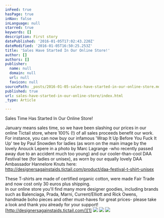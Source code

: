 ```yaml
---
inFeed: true
hasPage: true
inNav: false
inLanguage: null
starred: true
keywords: []
description: First story
datePublished: '2016-01-05T17:02:43.220Z'
dateModified: '2016-01-05T16:50:25.253Z'
title: 'Sales Have Started In Our Online Store!'
author: []
authors: []
publisher:
  name: null
  domain: null
  url: null
  favicon: null
sourcePath: _posts/2016-01-05-sales-have-started-in-our-online-store.md
published: true
url: sales-have-started-in-our-online-store/index.html
_type: Article

---
```

Sales Time Has Started In Our Online Store!

January means sales time, so we have been slashing our prices in our online Tictail store, where 100% (!) of all sales proceeds benefit our work. For instance, you can now buy our infamous 'Wrap It Up Before You Fuck It Up' tee by Paul Snowden for ladies (as worn on the main image by the lovely Anouck Lepere in a photo by Marc Lagrange -who recently passed away due to an accident much too young) and our cooler-than-cool DAA Festival tee (for ladies or unisex), as worn by our equally lovely DAA Ambassador Hannelore Knuts here: [http://designersagainstaids.tictail.com/product/daa-festival-t-shirt-unisex ][0]

These T-shirts are made of certified organic cotton, were made Fair Trade and now cost only 30 euros plus shipping.  
In our online store you'll find many more designer goodies, including brands such as Balenciaga, Prada, Marni, Current/Elliott and Rick Owens, handmade boho pieces and other must-haves for great prices- please take a look and thank you already for your support!  
[http://designersagainstaids.tictail.com/][1]
![](https://the-grid-user-content.s3-us-west-2.amazonaws.com/3e3303a0-064c-4307-908b-cb8a0798aef5.jpg)
![](https://the-grid-user-content.s3-us-west-2.amazonaws.com/4e783ade-1205-43c7-a18f-cf87ee9e6f73.jpg)
![](https://the-grid-user-content.s3-us-west-2.amazonaws.com/5ee310cf-b56a-41a5-bb46-60328820a209.jpg)

[0]: http://designersagainstaids.tictail.com/product/daa-festival-t-shirt-unisex "DAA festival tee in store"
[1]: http://designersagainstaids.tictail.com/ "tictail store"